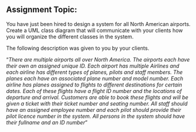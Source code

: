 ## Assignment Topic:

You have just been hired to design a system for all North American airports. Create a UML class diagram that will communicate with your clients how you will organize the different classes in the system.

The following description was given to you by your clients.

“*There are multiple airports all over North America. The airports each have their own an assigned unique ID. Each airport has multiple Airlines and each airline has different types of planes, pilots and staff members. The planes each have an associated plane number and model number. Each airline has planes assigned to flights to different destinations for certain dates. Each of these flights have a flight ID number and the locations of departure and arrival. Customers are able to book these flights and will be given a ticket with their ticket number and seating number. All staff should have an assigned employee number and each pilot should provide their pilot licence number in the system. All persons in the system should have their fullname and an ID number*”
